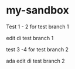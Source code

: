 # my-sandbox

Test 1 - 2 for test branch 1

edit di test branch 1

test 3 -4 for test branch 2

ada edit di test branch 2